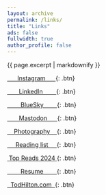 ```yaml
---
layout: archive
permalink: /links/
title: "Links"
ads: false
fullwidth: true
author_profile: false
---
```


<!-- Instructions for buttons: https://mmistakes.github.io/minimal-mistakes/markup/markup-html-tags-and-formatting/#buttons -->
<!-- More instructions for buttons: https://mmistakes.github.io/minimal-mistakes/docs/utility-classes/#buttons -->

{{ page.excerpt | markdownify }}

[&nbsp;&nbsp;&nbsp;&nbsp;&nbsp; Instagram &nbsp;&nbsp;&nbsp;&nbsp;&nbsp;](https://instagram.com/HiltonTod){: .btn}

[&nbsp;&nbsp;&nbsp;&nbsp;&nbsp;&nbsp; LinkedIn &nbsp;&nbsp;&nbsp;&nbsp;&nbsp;&nbsp;&nbsp;](https://www.linkedin.com/in/todhilton){: .btn}

[&nbsp;&nbsp;&nbsp;&nbsp;&nbsp;&nbsp;&nbsp; BlueSky &nbsp;&nbsp;&nbsp;&nbsp;&nbsp;&nbsp;&nbsp;](https://bsky.app/profile/todhilton.com){: .btn}

[&nbsp;&nbsp;&nbsp;&nbsp;&nbsp;&nbsp; Mastodon &nbsp;&nbsp;&nbsp;&nbsp;&nbsp;](https://hachyderm.io/@HiltonTod){: .btn}

[&nbsp;&nbsp;&nbsp; Photography &nbsp;&nbsp;&nbsp;](https://photos.todhilton.com/){: .btn}

[&nbsp;&nbsp;&nbsp;&nbsp; Reading list &nbsp;&nbsp;&nbsp;&nbsp;](/reads/books){: .btn}

[&nbsp;Top Reads 2024&nbsp;](/reads/top-reads-2024){: .btn}

[&nbsp;&nbsp;&nbsp;&nbsp;&nbsp;&nbsp;&nbsp; Resume &nbsp;&nbsp;&nbsp;&nbsp;&nbsp;&nbsp;&nbsp;](/resume){: .btn}

[&nbsp; TodHilton.com &nbsp;](https://todhilton.com){: .btn}
